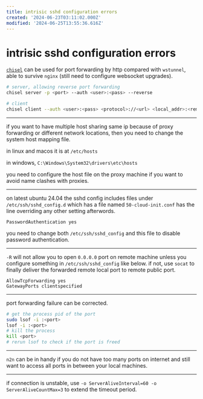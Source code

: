 ```yaml
---
title: intrisic sshd configuration errors
created: '2024-06-23T03:11:02.000Z'
modified: '2024-06-25T13:55:36.616Z'
---
```


# intrisic sshd configuration errors

[`chisel`](https://github.com/jpillora/chisel) can be used for port forwarding by http compared with `wstunnel`, able to survive `nginx` (still need to configure websocket upgrades).

```bash
# server, allowing reverse port forwarding
chisel server -p <port> --auth <user>:<pass> --reverse

# client
chisel client --auth <user>:<pass> <protocol>://<url> <local_addr>:<remote_addr> R:<remote_addr>:<local_addr>
```

---

if you want to have multiple host sharing same ip because of proxy forwarding or different network locations, then you need to change the system host mapping file.

in linux and macos it is at `/etc/hosts`

in windows, `C:\Windows\System32\drivers\etc\hosts`

you need to configure the host file on the proxy machine if you want to avoid name clashes with proxies.

---

on latest ubuntu 24.04 the sshd config includes files under `/etc/ssh/sshd_config.d` which has a file named `50-cloud-init.conf` has the line overriding any other setting afterwords.

```config
PasswordAuthentication yes
```

you need to change both `/etc/ssh/sshd_config` and this file to disable password authentication.

---

`-R` will not allow you to open `0.0.0.0` port on remote machine unless you configure something in `/etc/ssh/sshd_config` like below. if not, use `socat` to finally deliver the forwarded remote local port to remote public port.

```config
AllowTcpForwarding yes
GatewayPorts clientspecified
```

---

port forwarding failure can be corrected.

```bash
# get the process pid of the port
sudo lsof -i :<port>
lsof -i :<port>
# kill the process
kill <port>
# rerun lsof to check if the port is freed
```

---

`n2n` can be in handy if you do not have too many ports on internet and still want to access all ports in between your local machines.

---

if connection is unstable, use `-o ServerAliveInterval=60 -o ServerAliveCountMax=3` to extend the timeout period.
